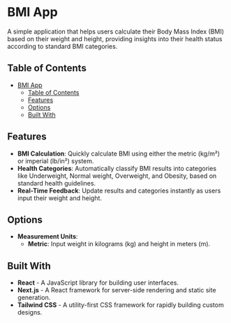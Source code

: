 # BMI App

A simple application that helps users calculate their Body Mass Index (BMI) based on their weight and height, providing insights into their health status according to standard BMI categories.

## Table of Contents

- [BMI App](#bmi-app)
  - [Table of Contents](#table-of-contents)
  - [Features](#features)
  - [Options](#options)
  - [Built With](#built-with)

## Features

- **BMI Calculation**: Quickly calculate BMI using either the metric (kg/m²) or imperial (lb/in²) system.
- **Health Categories**: Automatically classify BMI results into categories like Underweight, Normal weight, Overweight, and Obesity, based on standard health guidelines.
- **Real-Time Feedback**: Update results and categories instantly as users input their weight and height.

## Options

- **Measurement Units**:
  - **Metric**: Input weight in kilograms (kg) and height in meters (m).

## Built With

- **React** - A JavaScript library for building user interfaces.
- **Next.js** - A React framework for server-side rendering and static site generation.
- **Tailwind CSS** - A utility-first CSS framework for rapidly building custom designs.

